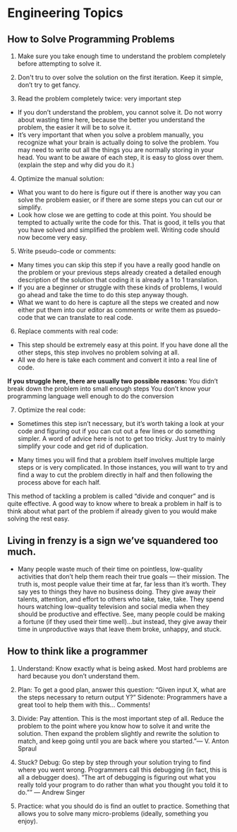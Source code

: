 # Engineering Topics

## How to Solve Programming Problems

1. Make sure you take enough time to understand the problem completely before attempting to solve it.

2. Don't tru to over solve the solution on the first iteration.  Keep it simple, don’t try to get fancy.

3. Read the problem completely twice: very important step
- If you don’t understand the problem, you cannot solve it.  Do not worry about wasting time here, because the better you understand the problem, the easier it will be to solve it.
- It’s very important that when you solve a problem manually, you recognize what your brain is actually doing to solve the problem.  You may need to write out all the things you are normally storing in your head.  You want to be aware of each step, it is easy to gloss over them. (explain the step and why did you do it.)

4. Optimize the manual solution:
- What you want to do here is figure out if there is another way you can solve the problem easier, or if there are some steps you can cut our or simplify.
- Look how close we are getting to code at this point.  You should be tempted to actually write the code for this.  That is good, it tells you that you have solved and simplified the problem well.  Writing code should now become very easy.

5. Write pseudo-code or comments:
- Many times you can skip this step if you have a really good handle on the problem or your previous steps already created a detailed enough description of the solution that coding it is already a 1 to 1 translation.
- If you are a beginner or struggle with these kinds of problems, I would go ahead and take the time to do this step anyway though.
- What we want to do here is capture all the steps we created and now either put them into our editor as comments or write them as psuedo-code that we can translate to real code.

6. Replace comments with real code:
- This step should be extremely easy at this point.  If you have done all the other steps, this step involves no problem solving at all.
- All we do here is take each comment and convert it into a real line of code.

**If you struggle here, there are usually two possible reasons:**
You didn’t break down the problem into small enough steps
You don’t know your programming language well enough to do the conversion

7. Optimize the real code:
- Sometimes this step isn’t necessary, but it’s worth taking a look at your code and figuring out if you can cut out a few lines or do something simpler. A word of advice here is not to get too tricky.  Just try to mainly simplify your code and get rid of duplication.


* Many times you will find that a problem itself involves multiple large steps or is very complicated.  In those instances, you will want to try and find a way to cut the problem directly in half and then following the process above for each half.

This method of tackling a problem is called “divide and conquer” and is quite effective.  A good way to know where to break a problem in half is to think about what part of the problem if already given to you would make solving the rest easy.

## Living in frenzy is a sign we’ve squandered too much.

- Many people waste much of their time on pointless, low-quality activities that don’t help them reach their true goals — their mission.
The truth is, most people value their time at far, far less than it’s worth.
They say yes to things they have no business doing. They give away their talents, attention, and effort to others who take, take, take.
They spend hours watching low-quality television and social media when they should be productive and effective.
See, many people could be making a fortune (if they used their time well)…but instead, they give away their time in unproductive ways that leave them broke, unhappy, and stuck.

## How to think like a programmer

1. Understand: Know exactly what is being asked. Most hard problems are hard because you don’t understand them.
2. Plan: To get a good plan, answer this question:
“Given input X, what are the steps necessary to return output Y?”
Sidenote: Programmers have a great tool to help them with this… Comments!

3. Divide: Pay attention. This is the most important step of all.
Reduce the problem to the point where you know how to solve it and write the solution. Then expand the problem slightly and rewrite the solution to match, and keep going until you are back where you started.”— V. Anton Spraul

4. Stuck? 
Debug: Go step by step through your solution trying to find where you went wrong. Programmers call this debugging (in fact, this is all a debugger does).
“The art of debugging is figuring out what you really told your program to do rather than what you thought you told it to do.”” — Andrew Singer

5. Practice: what you should do is find an outlet to practice. Something that allows you to solve many micro-problems (ideally, something you enjoy).
